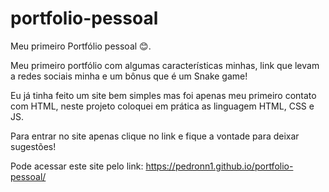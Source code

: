 # portfolio-pessoal
Meu primeiro Portfólio pessoal 😊.

Meu primeiro portfólio com algumas características minhas, link que levam a redes sociais minha e um bônus que é um Snake game!

Eu já tinha feito um site bem simples mas foi apenas meu primeiro contato com HTML, neste projeto coloquei em prática as linguagem HTML, CSS e JS.

Para entrar no site apenas clique no link e fique a vontade para deixar sugestões!

Pode acessar este site pelo link: https://pedronn1.github.io/portfolio-pessoal/
